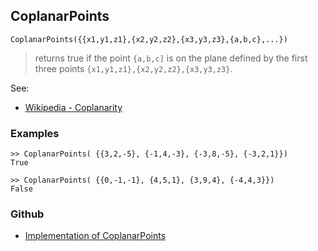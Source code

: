 ## CoplanarPoints
```
CoplanarPoints({{x1,y1,z1},{x2,y2,z2},{x3,y3,z3},{a,b,c},...})
```

> returns true if the point `{a,b,c]` is on the plane defined by the first three points `{x1,y1,z1},{x2,y2,z2},{x3,y3,z3}`.

See:
* [Wikipedia - Coplanarity](https://en.wikipedia.org/wiki/Coplanarity)

### Examples

``` 
>> CoplanarPoints( {{3,2,-5}, {-1,4,-3}, {-3,8,-5}, {-3,2,1}})
True

>> CoplanarPoints( {{0,-1,-1}, {4,5,1}, {3,9,4}, {-4,4,3}}) 
False
```

### Github

* [Implementation of CoplanarPoints](https://github.com/axkr/symja_android_library/blob/master/symja_android_library/matheclipse-core/src/main/java/org/matheclipse/core/builtin/ComputationalGeometryFunctions.java#L63) 
